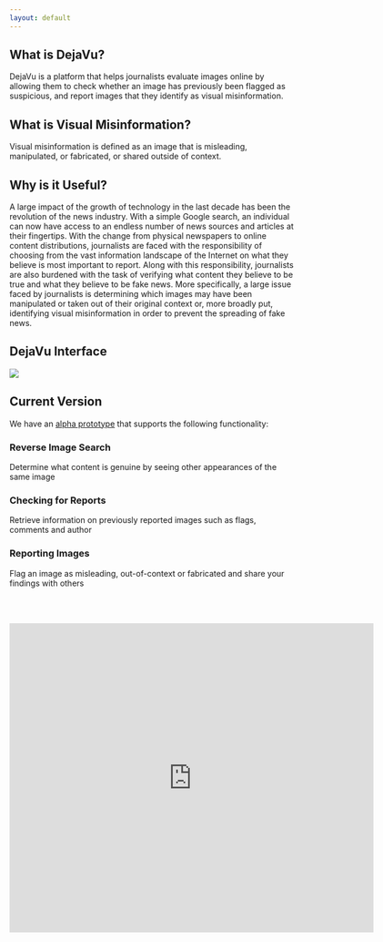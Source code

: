 ```yaml
---
layout: default
---
```


## What is DejaVu?

DejaVu is a platform that helps journalists
evaluate images online by allowing them to check whether an image has previously been flagged as suspicious, and report images that they identify as visual misinformation.

## What is Visual Misinformation?

Visual misinformation is defined as an image that is
misleading, manipulated, or fabricated, or shared outside of context.

## Why is it Useful?

A large impact of the growth of technology in the last
decade has been the revolution of the news industry.
With a simple Google search, an individual can now
have access to an endless number of news sources and
articles at their fingertips. With the change from
physical newspapers to online content distributions,
journalists are faced with the responsibility of choosing
from the vast information landscape of the Internet on
what they believe is most important to report. Along
with this responsibility, journalists are also burdened
with the task of verifying what content they believe to
be true and what they believe to be fake news. More
specifically, a large issue faced by journalists is
determining which images may have been manipulated
or taken out of their original context or, more broadly
put, identifying visual misinformation in order to
prevent the spreading of fake news.

## DejaVu Interface

<img src="assets/gif/DejaVuDemo.gif"/>

## Current Version

We have an [alpha prototype](https://github.com/rzere/DejaVu/) that supports the following functionality:
### Reverse Image Search
Determine what content is genuine by seeing other appearances of the same image
### Checking for Reports
Retrieve information on previously reported images such as flags, comments and author
### Reporting Images
Flag an image as misleading, out-of-context or fabricated and share your findings with others

<br><br>
<iframe src="https://docs.google.com/forms/d/e/1FAIpQLSe7XVpcCQCVtzJifsDdtj1QjfBsM8glon2Ms2fbkmtmPc9_nA/viewform?embedded=true" width="640" height="543" frameborder="0" marginheight="0" marginwidth="0">Loading...</iframe>
